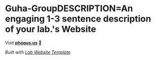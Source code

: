 
# Guha-GroupDESCRIPTION=An engaging 1-3 sentence description of your lab.'s Website

Visit **[phoqus.us](http://phoqus.us)** 🚀

_Built with [Lab Website Template](https://greene-lab.gitbook.io/lab-website-template-docs)_
